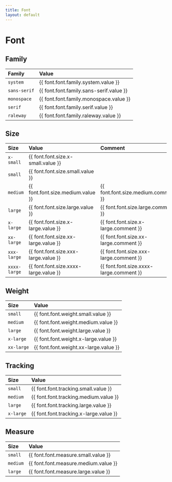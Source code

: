 ```yaml
---
title: Font
layout: default
---
```


# Font

## Family

| Family | Value |
| :--- | :--- |
| `system` | {{ font.font.family.system.value }} |
| `sans-serif` | {{ font.font.family.sans-serif.value }} |
| `monospace` | {{ font.font.family.monospace.value }} |
| `serif` | {{ font.font.family.serif.value }} |
| `raleway` | {{ font.font.family.raleway.value }} |

## Size

| Size | Value | Comment |
| :--- | :--- | :--- |
| `x-small` | {{ font.font.size.x-small.value }} | |
| `small` | {{ font.font.size.small.value }} | |
| `medium` | {{ font.font.size.medium.value }} | {{ font.font.size.medium.comment }} |
| `large` | {{ font.font.size.large.value }} | {{ font.font.size.large.comment }} |
| `x-large` | {{ font.font.size.x-large.value }} | {{ font.font.size.x-large.comment }} |
| `xx-large` | {{ font.font.size.xx-large.value }} | {{ font.font.size.xx-large.comment }} |
| `xxx-large` | {{ font.font.size.xxx-large.value }} | {{ font.font.size.xxx-large.comment }} |
| `xxxx-large` | {{ font.font.size.xxxx-large.value }} | {{ font.font.size.xxxx-large.comment }} |

## Weight

| Size | Value |
| :--- | :--- |
| `small` | {{ font.font.weight.small.value }} |
| `medium` | {{ font.font.weight.medium.value }} |
| `large` | {{ font.font.weight.large.value }} |
| `x-large` | {{ font.font.weight.x-large.value }} |
| `xx-large` | {{ font.font.weight.xx-large.value }} |

## Tracking

| Size | Value |
| :--- | :--- |
| `small` | {{ font.font.tracking.small.value }} |
| `medium` | {{ font.font.tracking.medium.value }} |
| `large` | {{ font.font.tracking.large.value }} |
| `x-large` | {{ font.font.tracking.x-large.value }} |

## Measure

| Size | Value |
| :--- | :--- |
| `small` | {{ font.font.measure.small.value }} |
| `medium` | {{ font.font.measure.medium.value }} |
| `large` | {{ font.font.measure.large.value }} |
